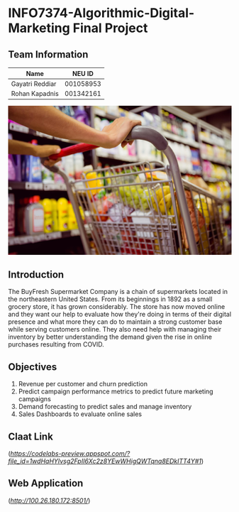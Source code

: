 # INFO7374-Algorithmic-Digital-Marketing Final Project

## Team Information
| Name        | NEU ID           | 
| ------------- |:-------------:| 
| Gayatri Reddiar      | 001058953 | 
| Rohan Kapadnis | 001342161      |   

![alt text](https://github.com/GayatriReddiar/INFO7374-Algorithmic-Digital-Marketing/blob/master/Final-Project/sm.jpg)

## Introduction
The BuyFresh Supermarket Company is a chain of supermarkets located in the northeastern United States. From its beginnings in 1892 as a small grocery store, it has grown considerably. The store has now moved online and they want our help to evaluate how they're doing in terms of their digital presence and what more they can do to maintain a strong customer base while serving customers online. They also need help with managing their inventory by better understanding the demand given the rise in online purchases resulting from COVID.

## Objectives
1. Revenue per customer and churn prediction
2. Predict campaign performance metrics to predict future marketing campaigns
3. Demand forecasting to predict sales and manage inventory
4. Sales Dashboards to evaluate online sales

## Claat Link
(*https://codelabs-preview.appspot.com/?file_id=1wdHqHYIvsg2FpII6Xc2z8YEwWHigQWTqna8EDkITT4Y#1*)

## Web Application 
(*http://100.26.180.172:8501/*)
